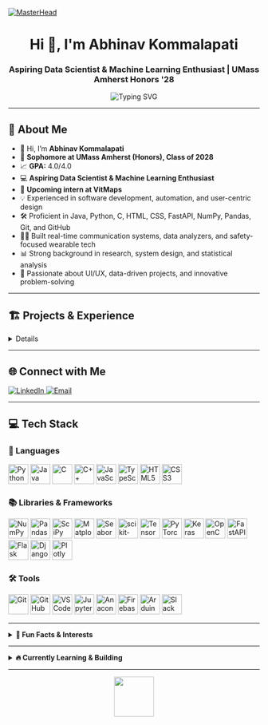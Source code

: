 [![MasterHead](https://user-images.githubusercontent.com/74038190/225813708-98b745f2-7d22-48cf-9150-083f1b00d6c9.gif)](https://github.com/abhinav-kommalapati)

<h1 align="center">Hi 👋, I'm Abhinav Kommalapati</h1>
<h3 align="center">Aspiring Data Scientist & Machine Learning Enthusiast | UMass Amherst Honors '28</h3>

<p align="center">
  <img src="https://readme-typing-svg.demolab.com?font=Fira+Code&size=22&pause=1000&center=true&vCenter=true&width=435&lines=Building+data-driven+solutions;Lover+of+automation+%26+UI%2FUX;Always+curious+and+learning+%F0%9F%92%A1" alt="Typing SVG" />
</p>

---

## 💫 About Me

- 👋 Hi, I’m **Abhinav Kommalapati**
- 🏫 **Sophomore at UMass Amherst (Honors), Class of 2028**
- 📈 **GPA:** 4.0/4.0
- 💻 **Aspiring Data Scientist & Machine Learning Enthusiast**
- 🌟 **Upcoming intern at VitMaps**
- 💡 Experienced in software development, automation, and user-centric design
- 🛠️ Proficient in Java, Python, C, HTML, CSS, FastAPI, NumPy, Pandas, Git, and GitHub
- 👨‍💻 Built real-time communication systems, data analyzers, and safety-focused wearable tech
- 📊 Strong background in research, system design, and statistical analysis
- 🎨 Passionate about UI/UX, data-driven projects, and innovative problem-solving

---

## 🏗️ Projects & Experience

<details>
  
🔹 Software & AI Engineer Intern
Vitamap Software Solutions
🗓️ Jun 2025 – Present
📍 Bengaluru, India · On-site



- Automated CloudTrac web application testing using Selenium WebDriver, reducing manual login and navigation time by 75%.
- Achieved 100% test execution success rate.





🔹 E-Board Member
CICSoft
🗓️ May 2025 – Present
📍 Amherst, MA



- Supporting club operations, student learning initiatives, and organizing technical events for the community.





🔹 Machine Learning Engineer
UMass Amherst Data Science Club
🗓️ Mar 2025 – May 2025
📍 Amherst, MA



- Built a binary image classifier using Keras (TensorFlow backend) on masked and unmasked face datasets.

- Achieved 97%+ training accuracy using Conv2D, MaxPooling2D, Flatten, Dense layers.

- Preprocessed data with ImageDataGenerator (rescaling, zoom, flip) to prevent overfitting.

- Implemented OpenCV live webcam detection with bounding boxes and real-time mask status.





🔹 Software Engineer Intern
Besant Technologies
🗓️ Jun 2024 – Aug 2024
📍 Bengaluru, India · On-site



- Developed a modular Python-based input validation system for 6+ data types, reducing invalid input by ~85%.

- Implemented regex-based validation and file handling restrictions, blocking 100+ malformed file attempts weekly.

- Automated checks across 3 internal tools, decreasing manual review time by 40%.

- Integrated module into backend systems used by 5+ teams, ensuring standardized data integrity.





🔹 Research Intern
Incognito Blueprints
🗓️ May 2024 – Jul 2024
📍 New Jersey, USA · Remote



- Designed backend using Python + SQL for geolocation and data capture across 300+ test users.

- Analyzed survey data from 150+ participants using Pandas and SciPy.

- Co-authored a ~5,000-word research paper, drafting over 60% of the content (Abstract, Intro, Results, Conclusion).

- Applied secure storage practices, increasing user trust by ~30% (survey-based).

- Reviewed and revised 20+ logical/structural issues pre-submission.





🔹 UI/UX Intern
Infinity Cars Pvt Ltd
🗓️ Aug 2023 – Oct 2023
📍 Mumbai, India · Hybrid



- Redesigned and prototyped the test-drive booking flow using user research, wireframing, and Figma.

- Conducted 10+ user interviews & usability tests; improved task success rate to 80%.

- Created mid and high-fidelity prototypes, reducing booking time by 30% and clicks by 20%.

- Delivered final UX case study with clickable prototype and presentation slides, earning a UX Design Certificate.

</details>

---

## 🌐 Connect with Me

<p>
  <a href="https://linkedin.com/in/abhinav-kommalapati">
    <img src="https://img.shields.io/badge/LinkedIn-%230077B5.svg?logo=linkedin&logoColor=white" alt="LinkedIn"/>
  </a>
  <a href="mailto:akommalapati@umass.edu">
    <img src="https://img.shields.io/badge/Email-D14836?logo=gmail&logoColor=white" alt="Email"/>
  </a>
</p>

---

## 💻 Tech Stack

### 📝 Languages
<p align="left">
  <img src="https://cdn.jsdelivr.net/gh/devicons/devicon/icons/python/python-original.svg" alt="Python" width="40" height="40"/>
  <img src="https://cdn.jsdelivr.net/gh/devicons/devicon/icons/java/java-original.svg" alt="Java" width="40" height="40"/>
  <img src="https://cdn.jsdelivr.net/gh/devicons/devicon/icons/c/c-original.svg" alt="C" width="40" height="40"/>
  <img src="https://cdn.jsdelivr.net/gh/devicons/devicon/icons/cpp/cpp-original.svg" alt="C++" width="40" height="40"/>
  <img src="https://cdn.jsdelivr.net/gh/devicons/devicon/icons/javascript/javascript-original.svg" alt="JavaScript" width="40" height="40"/>
  <img src="https://cdn.jsdelivr.net/gh/devicons/devicon/icons/typescript/typescript-original.svg" alt="TypeScript" width="40" height="40"/>
  <img src="https://cdn.jsdelivr.net/gh/devicons/devicon/icons/html5/html5-original.svg" alt="HTML5" width="40" height="40"/>
  <img src="https://cdn.jsdelivr.net/gh/devicons/devicon/icons/css3/css3-original.svg" alt="CSS3" width="40" height="40"/>
</p>

### 📚 Libraries & Frameworks
<p align="left">
  <img src="https://cdn.jsdelivr.net/gh/devicons/devicon/icons/numpy/numpy-original.svg" alt="NumPy" width="40" height="40"/>
  <img src="https://cdn.jsdelivr.net/gh/devicons/devicon/icons/pandas/pandas-original.svg" alt="Pandas" width="40" height="40"/>
  <img src="https://cdn.jsdelivr.net/gh/devicons/devicon/icons/scipy/scipy-original.svg" alt="SciPy" width="40" height="40"/>
  <img src="https://cdn.jsdelivr.net/gh/devicons/devicon/icons/matplotlib/matplotlib-original.svg" alt="Matplotlib" width="40" height="40"/>
  <img src="https://cdn.jsdelivr.net/gh/devicons/devicon/icons/seaborn/seaborn-original.svg" alt="Seaborn" width="40" height="40"/>
  <img src="https://cdn.jsdelivr.net/gh/devicons/devicon/icons/scikit-learn/scikit-learn-original.svg" alt="scikit-learn" width="40" height="40"/>
  <img src="https://cdn.jsdelivr.net/gh/devicons/devicon/icons/tensorflow/tensorflow-original.svg" alt="TensorFlow" width="40" height="40"/>
  <img src="https://cdn.jsdelivr.net/gh/devicons/devicon/icons/pytorch/pytorch-original.svg" alt="PyTorch" width="40" height="40"/>
  <img src="https://cdn.jsdelivr.net/gh/devicons/devicon/icons/keras/keras-original.svg" alt="Keras" width="40" height="40"/>
  <img src="https://cdn.jsdelivr.net/gh/devicons/devicon/icons/opencv/opencv-original.svg" alt="OpenCV" width="40" height="40"/>
  <img src="https://cdn.jsdelivr.net/gh/devicons/devicon/icons/fastapi/fastapi-original.svg" alt="FastAPI" width="40" height="40"/>
  <img src="https://cdn.jsdelivr.net/gh/devicons/devicon/icons/flask/flask-original.svg" alt="Flask" width="40" height="40"/>
  <img src="https://cdn.jsdelivr.net/gh/devicons/devicon/icons/django/django-plain.svg" alt="Django" width="40" height="40"/>
  <img src="https://cdn.jsdelivr.net/gh/devicons/devicon/icons/plotly/plotly-original.svg" alt="Plotly" width="40" height="40"/>
</p>

### 🛠️ Tools
<p align="left">
  <img src="https://cdn.jsdelivr.net/gh/devicons/devicon/icons/git/git-original.svg" alt="Git" width="40" height="40"/>
  <img src="https://cdn.jsdelivr.net/gh/devicons/devicon/icons/github/github-original.svg" alt="GitHub" width="40" height="40"/>
  <img src="https://cdn.jsdelivr.net/gh/devicons/devicon/icons/vscode/vscode-original.svg" alt="VS Code" width="40" height="40"/>
  <img src="https://cdn.jsdelivr.net/gh/devicons/devicon/icons/jupyter/jupyter-original.svg" alt="Jupyter" width="40" height="40"/>
  <img src="https://cdn.jsdelivr.net/gh/devicons/devicon/icons/anaconda/anaconda-original.svg" alt="Anaconda" width="40" height="40"/>
  <img src="https://cdn.jsdelivr.net/gh/devicons/devicon/icons/firebase/firebase-plain.svg" alt="Firebase" width="40" height="40"/>
  <img src="https://cdn.jsdelivr.net/gh/devicons/devicon/icons/arduino/arduino-original.svg" alt="Arduino" width="40" height="40"/>
  <img src="https://cdn.jsdelivr.net/gh/devicons/devicon/icons/slack/slack-original.svg" alt="Slack" width="40" height="40"/>
</p>


---


<details>
  <summary><b>🚀 Fun Facts & Interests</b></summary>
  
  - 🎵 I love exploring new music genres and playing drums.
  - 🌄 Hiking and nature photography keep me inspired.
  - 🧩 Always up for a good logic puzzle or chess match.
  - 🌐 Actively seeking opportunities to collaborate on open-source ML and data projects!
</details>

---


<details>
  <summary><b>🔥 Currently Learning & Building</b></summary>
  <br>
  <ul>
    <li>
      🤖 Deep Learning with PyTorch <img src="https://media.giphy.com/media/2A75RyXVzzSI2bx4Gj/giphy.gif" width="20"/>
    </li>
    <li>
      🚀 Building an AI-powered web app (React + FastAPI)
    </li>
    <li>
      📚 Reading: "Hands-On Machine Learning with Scikit-Learn, Keras, and TensorFlow"
    </li>
    <li>
      🏆 Practicing on Kaggle & LeetCode
    </li>
  </ul>
</details>

---

<p align="center">
  <img src="https://media.giphy.com/media/jpVnC65DmYeyRL4LHS/giphy.gif" width="80"/>
</p>
